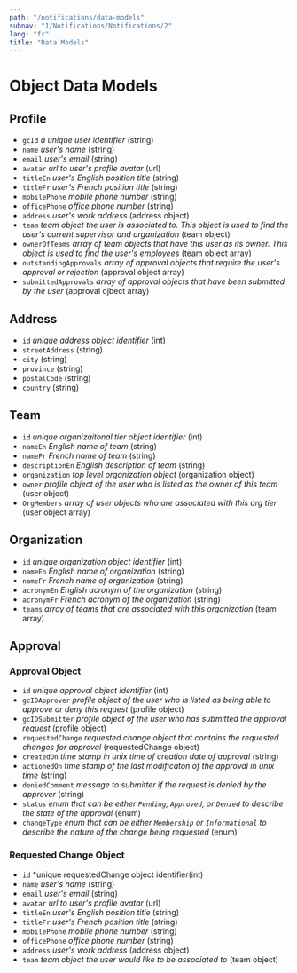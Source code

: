 ```yaml
---
path: "/notifications/data-models"
subnav: "1/Notifications/Notifications/2"
lang: "fr"
title: "Data Models"
---
```


<helmet>
<title> Profile - Data Models </title>
</helmet>

# Object Data Models

## Profile

* `gcId` *a unique user identifier* (string)
* `name` *user's name* (string)
* `email` *user's email* (string)
* `avatar` *url to user's profile avatar* (url)
* `titleEn` *user's English position title* (string)
* `titleFr` *user's French position title* (string)
* `mobilePhone` *mobile phone number* (string)
* `officePhone` *office phone number* (string)
* `address` *user's work address* (address object)
* `team` *team object the user is associated to.  This object is used to find the user's current supervisor and organization* (team object)
* `ownerOfTeams` *array of team objects that have this user as its owner. This object is used to find the user's employees* (team object array)
* `outstandingApprovals` *array of approval objects that require the user's approval or rejection* (approval object array)
* `submittedApprovals` *array of approval objects that have been submitted by the user* (approval ojbect array)

## Address

* `id` *unique address object identifier* (int)
* `streetAddress` (string)
* `city` (string)
* `province` (string)
* `postalCode` (string)
* `country` (string)

## Team

* `id` *unique organizaitonal tier object identifier* (int)
* `nameEn` *English name of team* (string)
* `nameFr` *French name of team* (string)
* `descriptionEn` *English description of team* (string)
* `organization` *top level organization object* (organization object)
* `owner` *profile object of the user who is listed as the owner of this team* (user object)
* `OrgMembers` *array of user objects who are associated with this org tier* (user object array)

## Organization

* `id` *unique organization object identifier* (int)
* `nameEn` *English name of organization* (string)
* `nameFr` *French name of organization* (string)
* `acronymEn` *English acronym of the organization* (string)
* `acronymFr` *French acronym of the organization* (string)
* `teams` *array of teams that are associated with this organization* (team array)

## Approval

### Approval Object

* `id` *unique approval object identifier* (int)
* `gcIDApprover` *profile object of the user who is listed as being able to approve or deny this request* (profile object)
* `gcIDSubmitter` *profile object of the user who has submitted the approval request* (profile object)
* `requestedChange` *requested change object that contains the requested changes for approval* (requestedChange object)
* `createdOn` *time stamp in unix time of creation date of approval* (string)
* `actionedOn` *time stamp of the last modificaton of the approval in unix time* (string)
* `deniedComment` *message to submitter if the request is denied by the approver* (string)
* `status` *enum that can be either `Pending`, `Approved`, or `Denied` to describe the state of the approval* (enum)
* `changeType` *enum that can be either `Membership` or `Informational` to describe the nature of the change being requested* (enum)

### Requested Change Object

* `id` *unique requestedChange object identifier(int)
* `name` *user's name* (string)
* `email` *user's email* (string)
* `avatar` *url to user's profile avatar* (url)
* `titleEn` *user's English position title* (string)
* `titleFr` *user's French position title* (string)
* `mobilePhone` *mobile phone number* (string)
* `officePhone` *office phone number* (string)
* `address` *user's work address* (address object)
* `team` *team object the user would like to be associated to* (team object)
